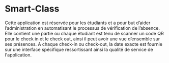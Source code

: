 # Smart-Class
Cette application est réservée pour les étudiants et a pour but d’aider l’administration en automatisant le processus 
de vérification de l’absence. Elle contient une partie ou chaque étudiant est tenu de scanner un code QR pour le check in 
et le check out, ainsi il peut avoir une vue d’ensemble sur ses présences. A chaque check-in ou check-out, la date exacte 
est fournie sur une interface spécifique ressortissant ainsi la qualité de service de l'application.
